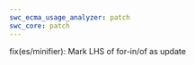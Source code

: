 ```yaml
---
swc_ecma_usage_analyzer: patch
swc_core: patch
---
```


fix(es/minifier): Mark LHS of for-in/of as update
